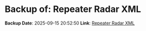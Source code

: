# Backup of: Repeater Radar XML

**Backup Date**: 2025-09-15 20:52:50
**Link**: [Repeater Radar XML](https://przemienniki.net/export/radar.xml)
